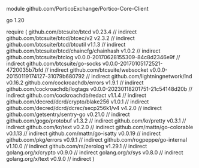 module github.com/PorticoExchange/Portico-Core-Client

go 1.20


require (
	github.com/btcsuite/btcd v0.23.4 // indirect
	github.com/btcsuite/btcd/btcec/v2 v2.3.2 // indirect
	github.com/btcsuite/btcd/btcutil v1.1.3 // indirect
	github.com/btcsuite/btcd/chaincfg/chainhash v1.0.2 // indirect
	github.com/btcsuite/btclog v0.0.0-20170628155309-84c8d2346e9f // indirect
	github.com/btcsuite/go-socks v0.0.0-20170105172521-4720035b7bfd // indirect
	github.com/btcsuite/websocket v0.0.0-20150119174127-31079b680792 // indirect
  github.com/lightningnetwork/lnd v0.16.2
	github.com/cockroachdb/errors v1.9.1 // indirect
	github.com/cockroachdb/logtags v0.0.0-20230118201751-21c54148d20b // indirect
	github.com/cockroachdb/redact v1.1.4 // indirect
	github.com/decred/dcrd/crypto/blake256 v1.0.1 // indirect
	github.com/decred/dcrd/dcrec/secp256k1/v4 v4.2.0 // indirect
	github.com/getsentry/sentry-go v0.21.0 // indirect
	github.com/gogo/protobuf v1.3.2 // indirect
	github.com/kr/pretty v0.3.1 // indirect
	github.com/kr/text v0.2.0 // indirect
	github.com/mattn/go-colorable v0.1.13 // indirect
	github.com/mattn/go-isatty v0.0.19 // indirect
	github.com/pkg/errors v0.9.1 // indirect
	github.com/rogpeppe/go-internal v1.10.0 // indirect
	github.com/rs/zerolog v1.29.1 // indirect
	golang.org/x/crypto v0.9.0 // indirect
	golang.org/x/sys v0.8.0 // indirect
	golang.org/x/text v0.9.0 // indirect
)
